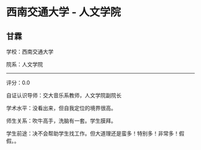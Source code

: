 # 西南交通大学 - 人文学院

## 甘霖

学校：西南交通大学

院系：人文学院

* * *

评分：0.0

自证认识导师：交大音乐系教师，人文学院副院长

学术水平：没看出来，但自我定位的境界很高。

师生关系：吹牛高手，洗脑有一套。学生膜拜。

学生前途：决不会帮助学生找工作。但大道理还是蛮多！特别多！非常多！假假。。